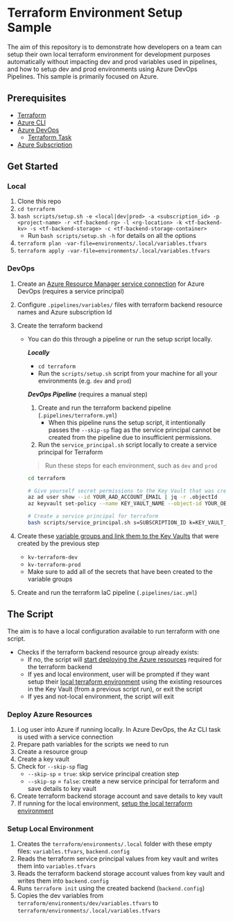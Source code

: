 # Terraform Environment Setup Sample

The aim of this repository is to demonstrate how developers on a team can setup their own local terraform environment for
development purposes automatically without impacting dev and prod variables used in pipelines, and how to setup dev and prod environments using Azure DevOps Pipelines. This sample is primarily
focused on Azure.

## Prerequisites

- [Terraform](https://learn.hashicorp.com/tutorials/terraform/install-cli)
- [Azure CLI](https://docs.microsoft.com/cli/azure/install-azure-cli)
- [Azure DevOps](https://azure.microsoft.com/services/devops/)
  - [Terraform Task](https://marketplace.visualstudio.com/items?itemName=ms-devlabs.custom-terraform-tasks)
- [Azure Subscription](https://azure.microsoft.com/free/)

## Get Started

### Local

1. Clone this repo
1. `cd terraform`
1. `bash scripts/setup.sh -e <local|dev|prod> -a <subscription_id> -p <project-name> -r <tf-backend-rg> -l <rg-location> -k <tf-backend-kv> -s <tf-backend-storage> -c <tf-backend-storage-container>`
    - Run `bash scripts/setup.sh -h` for details on all the options
1. `terraform plan -var-file=environments/.local/variables.tfvars`
1. `terraform apply -var-file=environments/.local/variables.tfvars`

### DevOps

1. Create an [Azure Resource Manager service connection](https://docs.microsoft.com/azure/devops/pipelines/library/service-endpoints?view=azure-devops&tabs=yaml)
   for Azure DevOps (requires a service principal)
1. Configure `.pipelines/variables/` files with terraform backend resource names and Azure subscription Id
1. Create the terraform backend
   - You can do this through a pipeline or run the setup script locally.

      ***Locally***

      - `cd terraform`
      - Run the `scripts/setup.sh` script from your machine for all your environments (e.g. `dev` and `prod`)

      ***DevOps Pipeline*** (requires a manual step)

      1. Create and run the terraform backend pipeline (`.pipelines/terraform.yml`)
          - When this pipeline runs the setup script, it intentionally passes the `--skip-sp` flag as the service principal
            cannot be created from the pipeline due to insufficient permissions.
      1. Run the `service_principal.sh` script locally to create a service principal for Terraform

        > Run these steps for each environment, such as `dev` and `prod`

        ```sh
        cd terraform

        # Give yourself secret permissions to the Key Vault that was created
        az ad user show --id YOUR_AAD_ACCOUNT_EMAIL | jq -r .objectId
        az keyvault set-policy --name KEY_VAULT_NAME --object-id YOUR_OBJECT_ID --secret-permissions get set

        # Create a service principal for terraform
        bash scripts/service_principal.sh s=SUBSCRIPTION_ID k=KEY_VAULT_NAME p=PROJECT_NAME
        ```

1. Create these [variable groups and link them to the Key Vaults](https://docs.microsoft.com/azure/devops/pipelines/library/variable-groups?view=azure-devops&tabs=yaml#link-secrets-from-an-azure-key-vault)
   that were created by the previous step
   - `kv-terraform-dev`
   - `kv-terraform-prod`
   - Make sure to add all of the secrets that have been created to the variable groups
1. Create and run the terraform IaC pipeline (`.pipelines/iac.yml`)

## The Script

The aim is to have a local configuration available to run terraform with one script.

- Checks if the terraform backend resource group already exists:
  - If no, the script will [start deploying the Azure resources](#deploy-azure-resources) required for the terraform backend
  - If yes and local environment, user will be prompted if they want setup their [local terraform environment](#setup-local-environment)
    using the existing resources in the Key Vault (from a previous script run), or exit the script
  - If yes and not-local environment, the script will exit

### Deploy Azure Resources

1. Log user into Azure if running locally. In Azure DevOps, the Az CLI task is used with a service connection
1. Prepare path variables for the scripts we need to run
1. Create a resource group
1. Create a key vault
1. Check for `--skip-sp` flag
   - `--skip-sp` = `true`: skip service principal creation step
   - `--skip-sp` = `false`: create a new service principal for terraform and save details to key vault
1. Create terraform backend storage account and save details to key vault
1. If running for the local environment, [setup the local terraform environment](#setup-local-environment)

### Setup Local Environment

1. Creates the `terraform/environments/.local` folder with these empty files: `variables.tfvars`,  `backend.config`
1. Reads the terraform service principal values from key vault and writes them into `variables.tfvars`
1. Reads the terraform backend storage account values from key vault and writes them into `backend.config`
1. Runs `terraform init` using the created backend (`backend.config`)
1. Copies the dev variables from `terraform/environments/dev/variables.tfvars` to `terraform/environments/.local/variables.tfvars`
